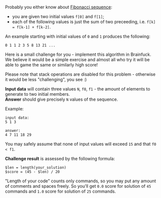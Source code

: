 Probably you either know about [Fibonacci sequence](./fibonacci-sequence):

- you are given two initial values `f[0]` and `f[1]`;
- each of the following values is just the sum of two preceeding, i.e. `f[k] = f[k-1] + f[k-2]`.

An example starting with initial values of `0` and `1` produces the following:

    0 1 1 2 3 5 8 13 21 ...

Here is a small challenge for you - implement this algorithm in Brainfuck. We believe it would be a simple exercise
and almost all who try it will be able to game the same or similarly high score!

<div class="attention">Please note that stack operations are disabled for this problem - otherwise
it would be less "challenging", you see :)</div>

**Input data** will contain three values `N`, `f0`, `f1` - the amount of elements to generate to two initial members.  
**Answer** should give precisely `N` values of the sequence.

Example:

    input data:
	5 1 3
	
	answer:
	4 7 11 18 29

You may safely assume that none of input values will exceed `15` and that `f0 < f1`.

**Challenge result** is assessed by the following formula:

    $len = length(your_solution)
    $score = (45 - $len) / 20

"Length of your code" counts only commands, so you may put any amount of comments and spaces freely. So you'll get
`0.0` score for solution of `45` commands and `1.0` score for solution of `25` commands.

<script>
$(function(){selectLanguage('brainfuck');});
</script>
